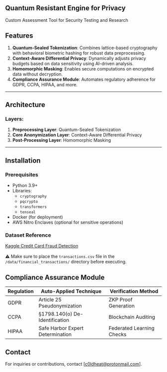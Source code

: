 ## Quantum Resistant Engine for Privacy
Custom Assessment Tool for Security Testing and Research

## Features
1. **Quantum-Sealed Tokenization**: Combines lattice-based cryptography with behavioral biometric hashing for robust data preprocessing.
2. **Context-Aware Differential Privacy**: Dynamically adjusts privacy budgets based on data sensitivity using AI-driven analysis.
3. **Homomorphic Masking**: Enables secure computations on encrypted data without decryption.
4. **Compliance Assurance Module**: Automates regulatory adherence for GDPR, CCPA, HIPAA, and more.

---

## Architecture
### Layers:
1. **Preprocessing Layer**: Quantum-Sealed Tokenization
2. **Core Anonymization Layer**: Context-Aware Differential Privacy
3. **Post-Processing Layer**: Homomorphic Masking

---

## Installation

### Prerequisites
- Python 3.9+
- Libraries:
  - `cryptography`
  - `pqcrypto`
  - `transformers`
  - `tenseal`
- Docker (for deployment)
- AWS Nitro Enclaves (optional for sensitive operations)

### Dataset Reference
[Kaggle Credit Card Fraud Detection](https://www.kaggle.com/datasets/mlg-ulb/creditcardfraud) <br> <br>
⚠️ Make sure to place the `transactions.csv` file in the `/data/financial_transactions/` directory before executing.

## Compliance Assurance Module

| Regulation | Auto-Applied Technique          | Verification Method       |
|------------|---------------------------------|---------------------------|
| GDPR       | Article 25 Pseudonymization     | ZKP Proof Generation      |
| CCPA       | §1798.140(o) De-Identification | Blockchain Auditing       |
| HIPAA      | Safe Harbor Expert Determination | Federated Learning Checks |

## Contact
For inquiries or contributions, contact [c0ldheat@protonmail.com].
